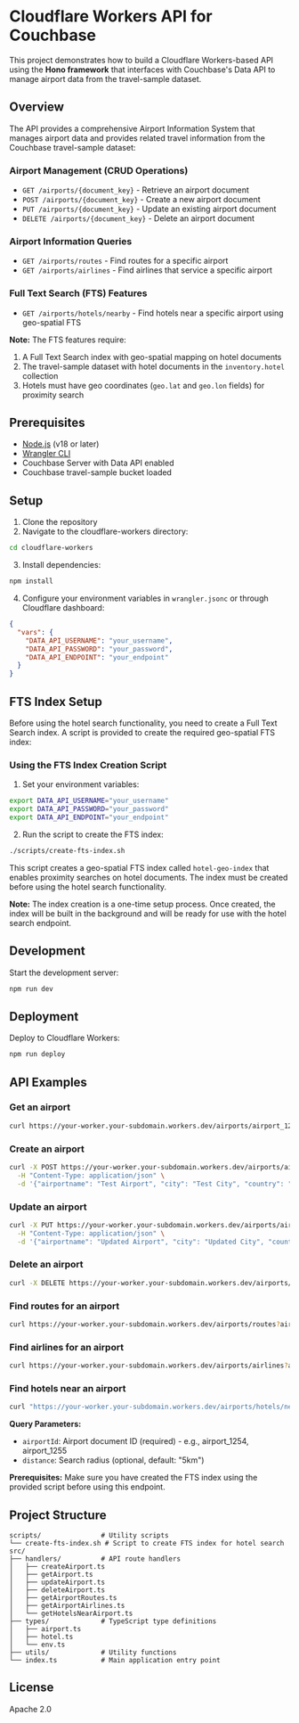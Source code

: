 # Cloudflare Workers API for Couchbase

This project demonstrates how to build a Cloudflare Workers-based API using the **Hono framework** that interfaces with Couchbase's Data API to manage airport data from the travel-sample dataset.

## Overview

The API provides a comprehensive Airport Information System that manages airport data and provides related travel information from the Couchbase travel-sample dataset:

### Airport Management (CRUD Operations)
- `GET /airports/{document_key}` - Retrieve an airport document
- `POST /airports/{document_key}` - Create a new airport document
- `PUT /airports/{document_key}` - Update an existing airport document
- `DELETE /airports/{document_key}` - Delete an airport document

### Airport Information Queries
- `GET /airports/routes` - Find routes for a specific airport
- `GET /airports/airlines` - Find airlines that service a specific airport

### Full Text Search (FTS) Features
- `GET /airports/hotels/nearby` - Find hotels near a specific airport using geo-spatial FTS

**Note:** The FTS features require:
1. A Full Text Search index with geo-spatial mapping on hotel documents
2. The travel-sample dataset with hotel documents in the `inventory.hotel` collection
3. Hotels must have geo coordinates (`geo.lat` and `geo.lon` fields) for proximity search

## Prerequisites

- [Node.js](https://nodejs.org/) (v18 or later)
- [Wrangler CLI](https://developers.cloudflare.com/workers/wrangler/install-and-update/)
- Couchbase Server with Data API enabled
- Couchbase travel-sample bucket loaded

## Setup

1. Clone the repository
2. Navigate to the cloudflare-workers directory:
```bash
cd cloudflare-workers
```
3. Install dependencies:
```bash
npm install
```
4. Configure your environment variables in `wrangler.jsonc` or through Cloudflare dashboard:
```json
{
  "vars": {
    "DATA_API_USERNAME": "your_username",
    "DATA_API_PASSWORD": "your_password", 
    "DATA_API_ENDPOINT": "your_endpoint"
  }
}
```

## FTS Index Setup

Before using the hotel search functionality, you need to create a Full Text Search index. A script is provided to create the required geo-spatial FTS index:

### Using the FTS Index Creation Script

1. Set your environment variables:
```bash
export DATA_API_USERNAME="your_username"
export DATA_API_PASSWORD="your_password"
export DATA_API_ENDPOINT="your_endpoint"
```

2. Run the script to create the FTS index:
```bash
./scripts/create-fts-index.sh
```

This script creates a geo-spatial FTS index called `hotel-geo-index` that enables proximity searches on hotel documents. The index must be created before using the hotel search functionality.

**Note:** The index creation is a one-time setup process. Once created, the index will be built in the background and will be ready for use with the hotel search endpoint.

## Development

Start the development server:
```bash
npm run dev
```

## Deployment

Deploy to Cloudflare Workers:
```bash
npm run deploy
```

## API Examples

### Get an airport
```bash
curl https://your-worker.your-subdomain.workers.dev/airports/airport_1254
```

### Create an airport
```bash
curl -X POST https://your-worker.your-subdomain.workers.dev/airports/airport_new \
  -H "Content-Type: application/json" \
  -d '{"airportname": "Test Airport", "city": "Test City", "country": "Test Country", "faa": "TST", "geo": {"alt": 100, "lat": 34.0522, "lon": -118.2437}, "icao": "KTST", "id": 9999, "type": "airport", "tz": "America/Los_Angeles"}'
```

### Update an airport
```bash
curl -X PUT https://your-worker.your-subdomain.workers.dev/airports/airport_1254 \
  -H "Content-Type: application/json" \
  -d '{"airportname": "Updated Airport", "city": "Updated City", "country": "Updated Country", "faa": "UPD", "geo": {"alt": 200, "lat": 35.0522, "lon": -119.2437}, "icao": "KUPD", "id": 1254, "type": "airport", "tz": "America/Los_Angeles"}'
```

### Delete an airport
```bash
curl -X DELETE https://your-worker.your-subdomain.workers.dev/airports/airport_1254
```

### Find routes for an airport
```bash
curl https://your-worker.your-subdomain.workers.dev/airports/routes?airportCode=LAX
```

### Find airlines for an airport
```bash
curl https://your-worker.your-subdomain.workers.dev/airports/airlines?airportCode=LAX
```

### Find hotels near an airport
```bash
curl "https://your-worker.your-subdomain.workers.dev/airports/hotels/nearby?airportId=airport_1254&distance=10km"
```

**Query Parameters:**
- `airportId`: Airport document ID (required) - e.g., airport_1254, airport_1255
- `distance`: Search radius (optional, default: "5km")

**Prerequisites:** Make sure you have created the FTS index using the provided script before using this endpoint.

## Project Structure

```
scripts/               # Utility scripts
└── create-fts-index.sh # Script to create FTS index for hotel search
src/
├── handlers/          # API route handlers
│   ├── createAirport.ts
│   ├── getAirport.ts
│   ├── updateAirport.ts
│   ├── deleteAirport.ts
│   ├── getAirportRoutes.ts
│   ├── getAirportAirlines.ts
│   └── getHotelsNearAirport.ts
├── types/             # TypeScript type definitions
│   ├── airport.ts
│   ├── hotel.ts
│   └── env.ts
├── utils/             # Utility functions
└── index.ts           # Main application entry point
```

## License

Apache 2.0 